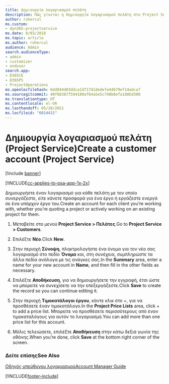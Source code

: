 ```yaml
---
title: Δημιουργία λογαριασμού πελάτη
description: Πώς γίνεται η δημιουργία λογαριασμού πελάτη στο Project Service
author: ruhercul
ms.custom:
- dyn365-projectservice
ms.date: 8/03/2018
ms.topic: article
ms.author: ruhercul
audience: Admin
search.audienceType:
- admin
- customizer
- enduser
search.app:
- D365CE
- D365PS
- ProjectOperations
ms.openlocfilehash: 6dd844d03ddca1d717d1dedefe44679ef14adca7
ms.sourcegitcommit: 40f68387f594180af64a5e5c748b6efa188bd300
ms.translationtype: HT
ms.contentlocale: el-GR
ms.lasthandoff: 05/10/2021
ms.locfileid: "6014431"
---
```

# <a name="create-a-customer-account-project-service"></a><span data-ttu-id="6c64e-103">Δημιουργία λογαριασμού πελάτη (Project Service)</span><span class="sxs-lookup"><span data-stu-id="6c64e-103">Create a customer account (Project Service)</span></span>

[!include [banner](../includes/psa-now-project-operations.md)]

[!INCLUDE[cc-applies-to-psa-app-1x-2x](../includes/cc-applies-to-psa-app-1x-2x.md)]

<span data-ttu-id="6c64e-104">Δημιουργήστε έναν λογαριασμό για κάθε πελάτη με τον οποίο συνεργάζεστε, είτε κάνετε προσφορά για ένα έργο ή εργάζεστε ενεργά σε ένα υπάρχον έργο του.</span><span class="sxs-lookup"><span data-stu-id="6c64e-104">Create an account for each client you’re working with, whether you’re quoting a project or actively working on an existing project for them.</span></span>  
  
1.  <span data-ttu-id="6c64e-105">Μεταβείτε στο μενού **Project Service > Πελάτες**.</span><span class="sxs-lookup"><span data-stu-id="6c64e-105">Go to **Project Service > Customers**.</span></span>  
  
2.  <span data-ttu-id="6c64e-106">Επιλέξτε **Νέο**.</span><span class="sxs-lookup"><span data-stu-id="6c64e-106">Click **New**.</span></span>  
  
3.  <span data-ttu-id="6c64e-107">Στην περιοχή **Σύνοψη**, πληκτρολογήστε ένα όνομα για τον νέο σας λογαριασμό στο πεδίο **Όνομα** και, στη συνέχεια, συμπληρώστε τα άλλα πεδία ανάλογα με τις ανάγκες σας.</span><span class="sxs-lookup"><span data-stu-id="6c64e-107">In the **Summary** area, enter a name for your new account in **Name**, and then fill in the other fields as necessary.</span></span>  
  
4.  <span data-ttu-id="6c64e-108">Επιλέξτε **Αποθήκευση**, για να δημιουργήσετε την εγγραφή, έτσι ώστε να μπορείτε να συνεχίσετε να την επεξεργάζεστε.</span><span class="sxs-lookup"><span data-stu-id="6c64e-108">Click **Save** to create the record so you can continue editing it.</span></span>  
  
5.  <span data-ttu-id="6c64e-109">Στην περιοχή **Τιμοκατάλογοι έργου**, κάντε κλικ στο +, για να προσθέσετε έναν τιμοκατάλογο.</span><span class="sxs-lookup"><span data-stu-id="6c64e-109">In the **Project Price Lists** area, click + to add a price list.</span></span> <span data-ttu-id="6c64e-110">Μπορείτε να προσθέσετε περισσότερους από έναν τιμοκαταλόγους για αυτόν το λογαριασμό.</span><span class="sxs-lookup"><span data-stu-id="6c64e-110">You can add more than one price list for this account.</span></span>  
  
6.  <span data-ttu-id="6c64e-111">Μόλις τελειώσετε, επιλέξτε **Αποθήκευση** στην κάτω δεξιά γωνία της οθόνης.</span><span class="sxs-lookup"><span data-stu-id="6c64e-111">When you’re done, click **Save** at the bottom right corner of the screen.</span></span>  
  
### <a name="see-also"></a><span data-ttu-id="6c64e-112">Δείτε επίσης</span><span class="sxs-lookup"><span data-stu-id="6c64e-112">See Also</span></span>  
 [<span data-ttu-id="6c64e-113">Οδηγός υπεύθυνου λογαριασμού</span><span class="sxs-lookup"><span data-stu-id="6c64e-113">Account Manager Guide</span></span>](../psa/account-manager-guide.md)


[!INCLUDE[footer-include](../includes/footer-banner.md)]